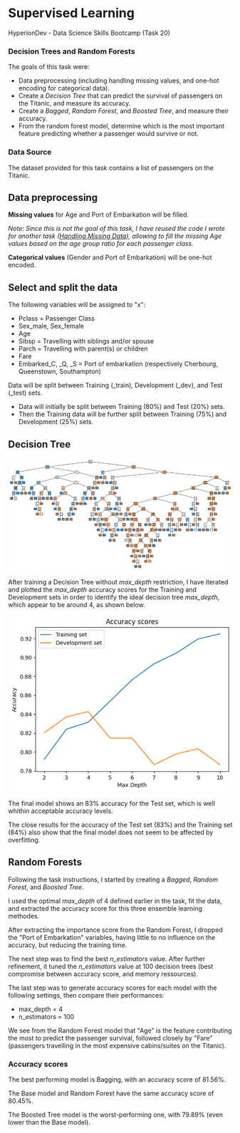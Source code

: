 # Supervised Learning

HyperionDev - Data Science Skills Bootcamp (Task 20)

### Decision Trees and Random Forests

The goals of this task were: 
* Data preprocessing (including handling missing values, and one-hot encoding for categorical data). 
* Create a *Decision Tree* that can predict the survival of passengers on the Titanic, and measure its accuracy.
* Create a *Bagged*, *Random Forest*, and *Boosted Tree*, and measure their accuracy.
* From the random forest model, determine which is the most important feature predicting whether a passenger would survive or not.

### Data Source

The dataset provided for this task contains a list of passengers on the Titanic. 


## Data preprocessing

**Missing values** for Age and Port of Embarkation will be filled.  

*Note: Since this is not the goal of this task, I have reused the code I wrote for another task ([Handling Missing Data](https://github.com/vglarde/codingTasks/tree/master/Handling_Missing_Data)), allowing to fill the missing Age values based on the age group ratio for each passenger class.*

**Categorical values** (Gender and Port of Embarkation) will be one-hot encoded.

## Select and split the data

The following variables will be assigned to "x": 
* Pclass = Passenger Class
* Sex_male, Sex_female
* Age
* Sibsp = Travelling with siblings and/or spouse
* Parch = Travelling with parent(s) or children
* Fare
* Embarked_C, _Q, _S = Port of embarkation (respectively Cherbourg, Queenstown, Southampton)

Data will be split between Training (_train), Development (_dev), and Test (_test) sets. 
* Data will initially be split between Training (80%) and Test (20%) sets. 
* Then the Training data will be further split between Training (75%) and Development (25%) sets. 

## Decision Tree

![Decision Tree](images/decision_tree.png)

After training a Decision Tree without *max_depth* restriction, I have iterated and plotted the *max_depth* accuracy scores for the Training and Development sets in order to identify the ideal decision tree *max_depth*, which appear to be around 4, as shown below.

![max_depth value](images/max_depth_value.png)

The final model shows an 83% accuracy for the Test set, which is well whithin acceptable accuracy levels.

The close results for the accuracy of the Test set (83%) and the Training set (84%) also show that the final model does not seem to be affected by overfitting.

## Random Forests

Following the task instructions, I started by creating a *Bagged*, *Random Forest*, and *Boosted Tree*.

I used the optimal *max_depth* of 4 defined earlier in the task, fit the data, and extracted the accuracy score for this three ensemble learning methodes. 

After extracting the importance score from the Random Forest, I dropped the "Port of Embarkation" variables, having little to no influence on the accuracy, but reducing the training time. 

The next step was to find the best *n_estimators* value. After further refinement, it tuned the *n_estimators* value at 100 decision trees (best compromise between accuracy score, and memory ressources).

The last step was to generate accuracy scores for each model with the following settings, then compare their performances:
* max_depth = 4
* n_estimators = 100

We see from the Random Forest model that "Age" is the feature contributing the most to predict the passenger survival, followed closely by "Fare" (passengers travelling in the most expensive cabins/suites on the Titanic).

### Accuracy scores

The best performing model is Bagging, with an accuracy score of 81.56%.

The Base model and Random Forest have the same accuracy score of 80.45%.

The Boosted Tree model is the worst-performing one, with 79.89% (even lower than the Base model).
